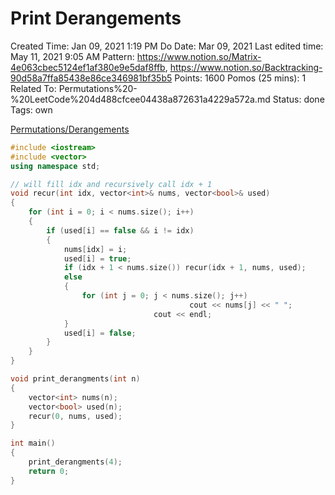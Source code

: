 # Print Derangements

Created Time: Jan 09, 2021 1:19 PM
Do Date: Mar 09, 2021
Last edited time: May 11, 2021 9:05 AM
Pattern: https://www.notion.so/Matrix-4e063cbec5124ef1af380e9e5daf8ffb, https://www.notion.so/Backtracking-90d58a7ffa85438e86ce346981bf35b5
Points: 1600
Pomos (25 mins): 1
Related To: Permutations%20-%20LeetCode%204d488cfcee04438a872631a4229a572a.md
Status: done
Tags: own

[Permutations/Derangements](https://rosettacode.org/wiki/Permutations/Derangements#C.23)

```cpp
#include <iostream>
#include <vector>
using namespace std;

// will fill idx and recursively call idx + 1
void recur(int idx, vector<int>& nums, vector<bool>& used)
{
    for (int i = 0; i < nums.size(); i++)
    {
        if (used[i] == false && i != idx)
        {
            nums[idx] = i; 
            used[i] = true; 
            if (idx + 1 < nums.size()) recur(idx + 1, nums, used);
            else 
            {
                for (int j = 0; j < nums.size(); j++) 
										cout << nums[j] << " "; 
								cout << endl;
            }
            used[i] = false; 
        }
    }
}

void print_derangments(int n)
{
    vector<int> nums(n); 
    vector<bool> used(n);
    recur(0, nums, used);
}

int main()
{
    print_derangments(4);
    return 0;
}
```